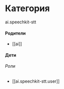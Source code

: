 # Категория

ai.speechkit-stt


#### Родители

- [[ai]]


#### Дети

###### Роли
- [[ai.speechkit-stt.user]]
